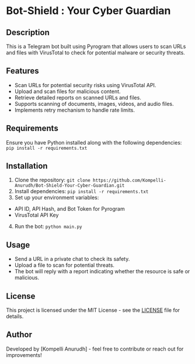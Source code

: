 # Bot-Shield : Your Cyber Guardian


## Description
This is a Telegram bot built using Pyrogram that allows users to scan URLs and files with VirusTotal to check for potential malware or security threats.


## Features
- Scan URLs for potential security risks using VirusTotal API.
- Upload and scan files for malicious content.
- Retrieve detailed reports on scanned URLs and files.
- Supports scanning of documents, images, videos, and audio files.
- Implements retry mechanism to handle rate limits.


## Requirements
Ensure you have Python installed along with the following dependencies: ```pip install -r requirements.txt```


## Installation
1. Clone the repository: ```git clone https://github.com/Kompelli-Anurudh/Bot-Shield-Your-Cyber-Guardian.git```
2. Install dependencies: ```pip install -r requirements.txt```
3. Set up your environment variables:
  - API ID, API Hash, and Bot Token for Pyrogram
  - VirusTotal API Key
4. Run the bot: ```python main.py```



## Usage
- Send a URL in a private chat to check its safety.
- Upload a file to scan for potential threats.
- The bot will reply with a report indicating whether the resource is safe or malicious.



## License
This project is licensed under the MIT License - see the [LICENSE](LICENSE) file for details.

## Author
Developed by [Kompelli Anurudh] - feel free to contribute or reach out for improvements!
